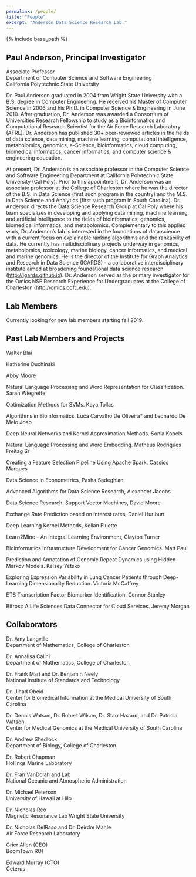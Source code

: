 ```yaml
---
permalink: /people/
title: "People"
excerpt: "Anderson Data Science Research Lab."
---
```


{% include base_path %}

## Paul Anderson, Principal Investigator
Associate Professor<br>
Department of Computer Science and Software Engineering<br>
California Polytechnic State University

Dr. Paul Anderson graduated in 2004 from Wright State University with a B.S. degree in Computer Engineering. He received his Master of Computer Science in 2006 and his Ph.D. in Computer Science & Engineering in June 2010. After graduation, Dr. Anderson was awarded a Consortium of Universities Research Fellowship to study as a Bioinformatics and Computational Research Scientist for the Air Force Research Laboratory (AFRL). Dr. Anderson has published 30+ peer-reviewed articles in the fields of data science, data mining, machine learning, computational intelligence, metabolomics, genomics, e-Science, bioinformatics, cloud computing, biomedical informatics, cancer informatics, and computer science & engineering education.

At present, Dr. Anderson is an associate professor in the Computer Science and Software Engineering Department at California Polytechnic State University (Cal Poly). Prior to this appointment, Dr. Anderson was an associate professor at the College of Charleston where he was the director of the B.S. in Data Science (first such program in the country) and the M.S. in Data Science and Analytics (first such program in South Carolina). Dr. Anderson directs the Data Science Research Group at Cal Poly where his team specializes in developing and applying data mining, machine learning, and artificial intelligence to the fields of bioinformatics, genomics, biomedical informatics, and metabolomics. Complementary to this applied work, Dr. Anderson’s lab is interested in the foundations of data science with a current focus on explainable ranking algorithms and the rankability of data. He currently has multidisciplinary projects underway in genomics, metabolomics, toxicology, marine biology, cancer informatics, and medical and marine genomics. He is the director of the Institute for Graph Analytics and Research in Data Science (IGARDS) - a collaborative interdisciplinary institute aimed at broadening foundational data science research (http://igards.github.io). Dr. Anderson served as the primary investigator for the Omics NSF Research Experience for Undergraduates at the College of Charleston (http://omics.cofc.edu).

## Lab Members
Currently looking for new lab members starting fall 2019.

## Past Lab Members and Projects
Walter Blai

Katherine Duchinski

Abby Moore

Natural Language Processing and Word Representation for Classification. Sarah Wiegreffe

Optimization Methods for SVMs. Kaya Tollas

Algorithms in Bioinformatics. Luca Carvalho De Oliveira* and Leonardo De Melo Joao

Deep Neural Networks and Kernel Approximation Methods. Sonia Kopels

Natural Language Processing and Word Embedding. Matheus Rodrigues Freitag Sr

Creating a Feature Selection Pipeline Using Apache Spark. Cassios Marques

Data Science in Econometrics, Pasha Sadeghian

Advanced Algorithms for Data Science Research, Alexander Jacobs

Data Science Research: Support Vector Machines, David Moore

Exchange Rate Prediction based on interest rates, Daniel Hurlburt

Deep Learning Kernel Methods, Kellan Fluette

Learn2Mine - An Integral Learning Environment, Clayton Turner

Bioinformatics Infrastructure Development for Cancer Genomics. Matt Paul

Prediction and Annotation of Genomic Repeat Dynamics using Hidden Markov Models. Kelsey Yetsko

Exploring Expression Variability in Lung Cancer Patients through Deep-Learning Dimensionality Reduction. Victoria McCaffrey

ETS Transcription Factor Biomarker Identification. Connor Stanley

Bifrost: A Life Sciences Data Connector for Cloud Services. Jeremy Morgan

## Collaborators
Dr. Amy Langville<br>
Department of Mathematics, College of Charleston

Dr. Annalisa Calini<br>
Department of Mathematics, College of Charleston

Dr. Frank Marí and Dr. Benjamin Neely<br>
National Institute of Standards and Technology

Dr. Jihad Obeid<br>
Center for Biomedical Information at the Medical University of South Carolina

Dr. Dennis Watson, Dr. Robert Wilson, Dr. Starr Hazard, and Dr. Patricia Watson<br>
Center for Medical Genomics at the Medical University of South Carolina

Dr. Andrew Shedlock<br>
Department of Biology, College of Charleston

Dr. Robert Chapman<br>
Hollings Marine Laboratory

Dr. Fran VanDolah and Lab<br>
National Oceanic and Atmospheric Administration

Dr. Michael Peterson<br>
University of Hawaii at Hilo

Dr. Nicholas Reo<br>
Magnetic Resonance Lab Wright State University

Dr. Nicholas DelRaso and Dr. Deirdre Mahle<br>
Air Force Research Laboratory

Grier Allen (CEO)<br>
BoomTown ROI

Edward Murray (CTO)
<br>Ceterus

